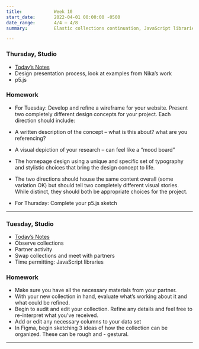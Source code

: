 ```yaml
---
title:            Week 10
start_date:       2022-04-01 00:00:00 -0500
date_range:       4/4 – 4/8
summary:          Elastic collections continuation, JavaScript libraries

---
```


### Thursday, Studio

- [Today&rsquo;s Notes](https://paper.dropbox.com/doc/Parsons-Week-10b-Design-Concept-Process-P5.JS-Continues--BfIYnTREIGCD9JeLvcrjR4axAQ-GcWHlI1Fs3vc9dvs4O2gA)
- Design presentation process, look at examples from Nika&rsquo;s work
- p5.js



### Homework
- For Tuesday: Develop and refine a wireframe for your website.
Present two completely different design concepts for your project. Each direction should include:

- A written description of the concept – what is this about? what are you referencing?
- A visual depiction of your research – can feel like a “mood board”
- The homepage design using a unique and specific set of typography and stylistic choices that bring the design concept to life.
- The two directions should house the same content overall (some variation OK) but should tell two completely different visual stories. While distinct, they should both be appropriate choices for the project.

- For Thursday: Complete your p5.js sketch


---


### Tuesday, Studio

- [Today&rsquo;s Notes](https://paper.dropbox.com/doc/Parsons-Week-10a-Collections-Study-Elastic-Collections-Hand-Off--BfBAO0HOUy0uiDxleWsxYM2CAQ-L8WHXcJnmKKlRRGDdYdpj)
- Observe collections
- Partner activity
- Swap collections and meet with partners
- Time permitting: JavaScript libraries


### Homework
- Make sure you have all the necessary materials from your partner.
- With your new collection in hand, evaluate what’s working about it and what could be refined.
- Begin to audit and edit your collection. Refine any details and feel free to re-interpret what you’ve received.
- Add or edit any necessary columns to your data set
- In Figma, begin sketching 3 ideas of how the collection can be organized. These can be rough and - gestural.

---